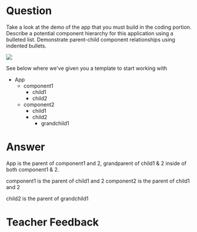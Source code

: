 # Question

Take a look at the demo of the app that you must build in the coding portion. Describe a potential component hierarchy for this application using a bulleted list. Demonstrate parent-child component relationships using indented bullets.

![](../demo.gif)

See below where we've given you a template to start working with

- App
  - component1
    - child1
    - child2
  - component2
    - child1
    - child2
      - grandchild1

# Answer

App is the parent of component1 and 2, grandparent of child1 & 2 inside of both component1 & 2.

component1 is the parent of child1 and 2
component2 is the parent of child1 and 2

child2 is the parent of grandchild1


# Teacher Feedback